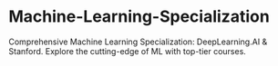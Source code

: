 # Machine-Learning-Specialization
Comprehensive Machine Learning Specialization: DeepLearning.AI &amp; Stanford. Explore the cutting-edge of ML with top-tier courses.
